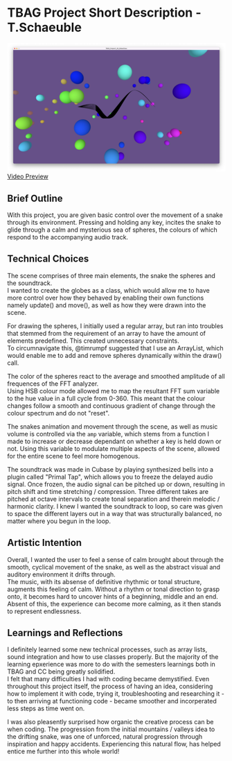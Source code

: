 # TBAG Project Short Description - T.Schaeuble

![Screenshot](./images/screenshot.png)
[Video Preview](https://jmp.sh/OPUPcnU)

## Brief Outline
With this project, you are given basic control over the movement of a snake through its environment. Pressing and holding any key, incites the snake to glide through a calm and mysterious sea of spheres, the colours of which respond to the accompanying audio track.


## Technical Choices

The scene comprises of three main elements, the snake the spheres and the soundtrack.  
I wanted to create the globes as a class, which would allow me to have more control over how they behaved by enabling their own functions namely update() and move(), as well as how they were drawn into the scene.

For drawing the spheres, I initially used a regular array, but ran into troubles that stemmed from the requirement of an array to have the amount of elements predefined. This created unnecessary constraints.     
To circumnavigate this, @timrumpf suggested that I use an ArrayList, which would enable me to add and remove spheres dynamically within the draw() call. 

The color of the spheres react to the average and smoothed amplitude of all frequences of the FFT analyzer.   
Using HSB colour mode allowed me to map the resultant FFT sum variable to the hue value in a full cycle from 0-360. This meant that the colour changes follow a smooth and continuous gradient of change through the colour spectrum and do not "reset". 

The snakes animation and movement through the scene, as well as music volume is controlled via the ```amp``` variable, which stems from a function I made to increase or decrease dependant on whether a key is held down or not. Using this variable to modulate multiple aspects of the scene, allowed for the entire scene to feel more homogenous. 

The soundtrack was made in Cubase by playing synthesized bells into a plugin called "Primal Tap", which allows you to freeze the delayed audio signal. Once frozen, the audio signal can be pitched up or down, resulting in pitch shift and time stretching / compression. Three different takes are pitched at octave intervals to create tonal separation and therein melodic / harmonic clarity. I knew I wanted the soundtrack to loop, so care was given to space the different layers out in a way that was structurally balanced, no matter where you begun in the loop.


## Artistic Intention

Overall, I wanted the user to feel a sense of calm brought about through the smooth, cyclical movement of the snake, as well as the abstract visual and auditory environment it drifts through.  
The music, with its absense of definitive rhythmic or tonal structure, augments this feeling of calm. Without a rhythm or tonal direction to grasp onto, it becomes hard to uncover hints of a beginning, middle and an end. Absent of this, the experience can become more calming, as it then stands to represent endlessness. 


## Learnings and Reflections

I definitely learned some new technical processes, such as array lists, sound integration and how to use classes properly. But the majority of the learning epxerience was more to do with the semesters learnings both in TBAG and CC being greatly solidified.  
I felt that many difficulties I had with coding became demystified. Even throughout this project itself, the process of having an idea, considering how to implement it with code, trying it, troubleshooting and researching it - to then arriving at functioning code - became smoother and incorperated less steps as time went on.

I was also pleasently surprised how organic the creative process can be when coding. The progression from the initial mountains / valleys idea to the drifting snake, was one of unforced, natural progression through inspiration and happy accidents. Experiencing this natural flow, has helped entice me further into this whole world!
